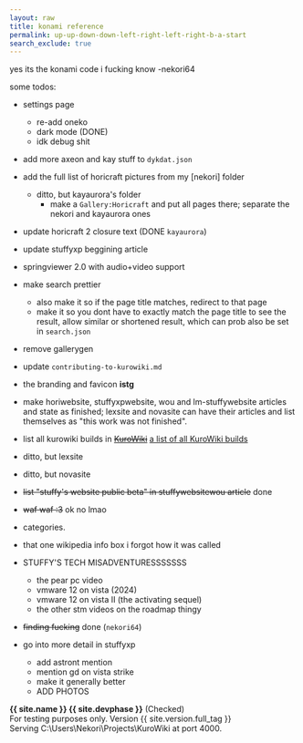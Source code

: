```yaml
---
layout: raw
title: konami reference
permalink: up-up-down-down-left-right-left-right-b-a-start
search_exclude: true
---
```


yes its the konami code i fucking know -nekori64

some todos:

- settings page
    - re-add oneko
    - dark mode (DONE)
    - idk debug shit

- add more axeon and kay stuff to `dykdat.json`

- add the full list of horicraft pictures from my [nekori] folder
    - ditto, but kayaurora's folder
        - make a `Gallery:Horicraft` and put all pages there; separate the nekori and kayaurora ones

- update horicraft 2 closure text (DONE `kayaurora`)

- update stuffyxp beggining article

- springviewer 2.0 with audio+video support

- make search prettier
    - also make it so if the page title matches, redirect to that page
    - make it so you dont have to exactly match the page title to see the result, allow similar or shortened result, which can prob also be set in `search.json`

- remove gallerygen

- update `contributing-to-kurowiki.md`

- the branding and favicon **istg**

- make horiwebsite, stuffyxpwebsite, wou and lm-stuffywebsite articles and state as finished; lexsite and novasite can have their articles and list themselves as "this work was not finished".

- list all kurowiki builds in ~~[KuroWiki](KuroWiki)~~ [a list of all KuroWiki builds](List_of_all_KuroWiki_builds)

- ditto, but lexsite

- ditto, but novasite

- ~~list "stuffy's website public beta" in stuffywebsitewou article~~ done

- ~~waf waf :3~~ ok no lmao

- categories.

- that one wikipedia info box i forgot how it was called

- STUFFY'S TECH MISADVENTURESSSSSSS
    - the pear pc video
    - vmware 12 on vista (2024)
    - vmware 12 on vista II (the activating sequel)
    - the other stm videos on the roadmap thingy

- ~~finding fucking~~ done (`nekori64`)

- go into more detail in stuffyxp
    - add astront mention
    - mention gd on vista strike
    - make it generally better
    - ADD PHOTOS

<!-- 

hello sirs, foxes and madamms welcome i am john shrek and this is 2 /j


up where the mountains meet the heavens above
out where the lightning splits the sea
i could swear that theres someone somewhere watching me
through the wind and the chill and the rain
and the storm and the flood
...then the next part is shit.

then it goes

na na na naaa
i need a hero!
i'm holding out for a hero 'til the morning of light.
and he's gotta be sure!
and it's gotta be soon!
and he's gotta be larger than life!


then we get the puss in boots cute moment

uh then it goes to the chorus again i guess
then fiona knocks out charming
then shrek kisses fiona

then happy ending
 -->


**{{ site.name }} {{ site.devphase }}** (Checked)<br>For testing purposes only. Version {{ site.version.full_tag }}<br>Serving C:\Users\Nekori\Projects\KuroWiki at port 4000.